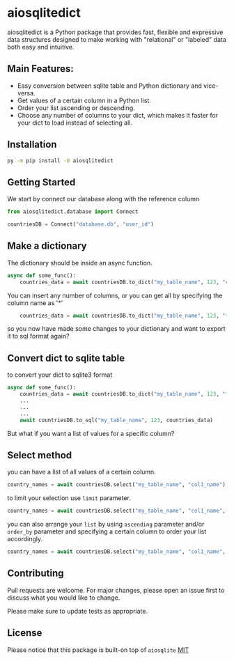 aiosqlitedict
===============
aiosqlitedict is a Python package that provides fast, flexible and expressive data structures designed to make working with "relational" or "labeled" data both easy and intuitive.

## Main Features:
* Easy conversion between sqlite table and Python dictionary and vice-versa.
* Get values of a certain column in a Python list.
* Order your list ascending or descending.
* Choose any number of columns to your dict, which makes it faster for your dict to load instead of selecting all.


## Installation

```bash
py -m pip install -U aiosqlitedict
```

## Getting Started
We start by connect our database along with 
the reference column
```python
from aiosqlitedict.database import Connect

countriesDB = Connect("database.db", "user_id")
```


## Make a dictionary
The dictionary should be inside an async function.
```python
async def some_func():
    countries_data = await countriesDB.to_dict("my_table_name", 123, "col1_name", "col2_name", "col3_name", ...)
```
You can insert any number of columns, or you can get all by specifying
the column name as '*'
```python
    countries_data = await countriesDB.to_dict("my_table_name", 123, "*")
```

so you now have made some changes to your dictionary and want to
export it to sql format again?

## Convert dict to sqlite table
to convert your dict to sqlite3 format
```python
async def some_func():
    countries_data = await countriesDB.to_dict("my_table_name", 123, "*")
    ...
    ...
    ...
    await countriesDB.to_sql("my_table_name", 123, countries_data)
```

But what if you want a list of values for a specific column?

## Select method
you can have a list of all values of a certain column.
```python
country_names = await countriesDB.select("my_table_name", "col1_name")
```
to limit your selection use ``limit`` parameter.
```python
country_names = await countriesDB.select("my_table_name", "col1_name", limit=10)
```
you can also arrange your ``list`` by using ``ascending`` parameter 
and/or ``order_by`` parameter and specifying a certain column to order your list accordingly.
```python
country_names = await countriesDB.select("my_table_name", "col1_name", order_by="col2_name", ascending=False)
```

## Contributing
Pull requests are welcome. For major changes, please open an issue first to discuss what you would like to change.

Please make sure to update tests as appropriate.

## License
Please notice that
this package is built-on top of ``aiosqlite``
[MIT](https://github.com/sabrysm/aiosqlitedict/LICENSE)

